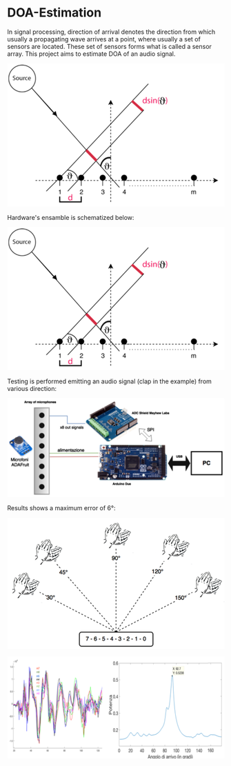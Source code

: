 # DOA-Estimation
In signal processing, direction of arrival denotes the direction from which usually a propagating wave arrives at a point, where usually a set of sensors are located. These set of sensors forms what is called a sensor array. This project aims to estimate DOA of an audio signal.

[![image.png](https://github.com/SqrtPapere/DOA-Estimation/blob/master/img/1.png)](https://github.com/SqrtPapere/DOA-Estimation/blob/master/img/1.png)

Hardware's ensamble is schematized below:

[![Screen_Shot_2017-12-08_at_22.21.33.png](https://github.com/SqrtPapere/DOA-Estimation/blob/master/img/1.png)](https://github.com/SqrtPapere/DOA-Estimation/blob/master/img/1.png)

Testing is performed emitting an audio signal (clap in the example) from various direction:

[![Screen_Shot_2017-12-08_at_22.21.54.png](https://github.com/SqrtPapere/DOA-Estimation/blob/master/img/2.png)](https://github.com/SqrtPapere/DOA-Estimation/blob/master/img/2.png)

Results shows a maximum error of 6°:

[![Screen_Shot_2017-12-08_at_22.22.24.png](https://github.com/SqrtPapere/DOA-Estimation/blob/master/img/3.png)](https://github.com/SqrtPapere/DOA-Estimation/blob/master/img/3.png)

[![Screen_Shot_2017-12-08_at_22.22.09.png](https://github.com/SqrtPapere/DOA-Estimation/blob/master/img/4.png)](https://github.com/SqrtPapere/DOA-Estimation/blob/master/img/4.png)



